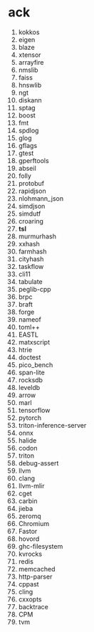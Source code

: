 # ack

1. kokkos
2. eigen
3. blaze
4. xtensor
5. arrayfire
6. nmslib
7. faiss
8. hnswlib
9. ngt
10. diskann
11. sptag
12. boost
13. fmt
14. spdlog
15. glog
16. gflags
17. gtest
18. gperftools
19. abseil
20. folly
21. protobuf
22. rapidjson
23. nlohmann_json
24. simdjson
25. simdutf
26. croaring
27. **tsl**
28. murmurhash
29. xxhash
30. farmhash
31. cityhash
32. taskflow
33. cli11
34. tabulate
35. peglib-cpp
36. brpc
37. braft
38. forge
39. nameof
40. toml++
41. EASTL
42. matxscript
43. htrie
44. doctest
45. pico_bench
46. span-lite
47. rocksdb
48. leveldb
49. arrow
50. marl
51. tensorflow
52. pytorch
53. triton-inference-server
54. onnx
55. halide
56. codon
57. triton
58. debug-assert
59. llvm
60. clang
61. llvm-mlir
62. cget
63. carbin
64. jieba
65. zeromq
66. Chromium
67. Fastor
68. hovord
69. ghc-filesystem
70. kvrocks
71. redis
72. memcached
73. http-parser
74. cppast
75. cling
76. cxxopts
77. backtrace
78. CPM
79. tvm